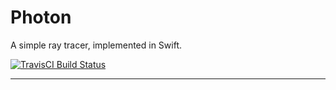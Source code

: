 # Photon

A simple ray tracer, implemented in Swift.

[![TravisCI Build Status](https://travis-ci.org/samsymons/Photon.svg?branch=master)](https://travis-ci.org/samsymons/Photon)

---
